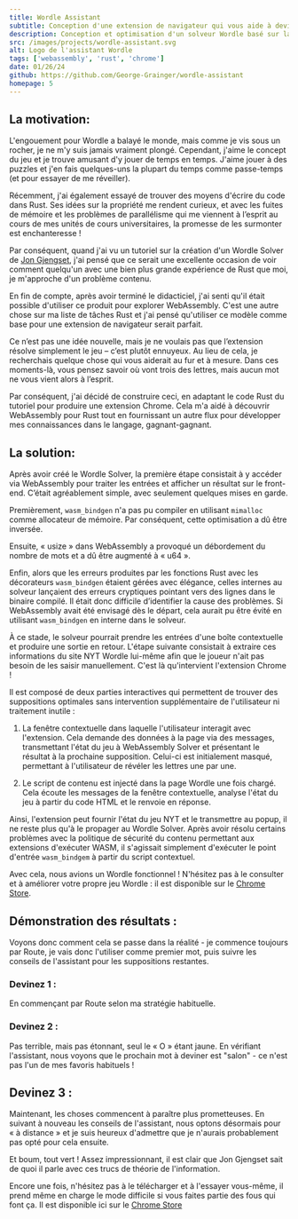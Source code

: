 ```yaml
---
title: Wordle Assistant
subtitle: Conception d'une extension de navigateur qui vous aide à deviner le meilleur mot suivant dans Wordle
description: Conception et optimisation d'un solveur Wordle basé sur la théorie de l'information en utilisant Rust. Ensuite, nous avons combiné les extensions de navigateur WebAssembly et Chrome pour permettre au solveur d'être utilisé de manière interactive pour aider dans le jeu Worlde existant.
src: /images/projects/wordle-assistant.svg
alt: Logo de l'assistant Wordle
tags: ['webassembly', 'rust', 'chrome']
date: 01/26/24
github: https://github.com/George-Grainger/wordle-assistant
homepage: 5
---
```


<script>
    import LazyImage from '$lib/components/LazyImage.svelte';
    import splash from '$lib/assets/projects/wordle/splash.png';
    import splashPlaceholder from '$lib/assets/projects/wordle/splash-placeholder.png';
    import popup from '$lib/assets/projects/wordle/popup.png';
    import popupPlaceholder from '$lib/assets/projects/wordle/popup-placeholder.png';
    import guess1 from '$lib/assets/projects/wordle/guess1.png';
    import guess1Placeholder from '$lib/assets/projects/wordle/guess1-placeholder.png';
    import guess2 from '$lib/assets/projects/wordle/guess2.png';
    import guess2Placeholder from '$lib/assets/projects/wordle/guess2-placeholder.png';
    import guess3 from '$lib/assets/projects/wordle/guess3.png';
    import guess3Placeholder from '$lib/assets/projects/wordle/guess3-placeholder.png';
</script>

<LazyImage src={splash} placeholderSrc={splashPlaceholder} alt="Image de couverture de l'Assistant Wordle" />

## La motivation:

L'engouement pour Wordle a balayé le monde, mais comme je vis sous un rocher, je ne m'y suis jamais vraiment plongé. Cependant, j'aime le concept du jeu et je trouve amusant d'y jouer de temps en temps. J'aime jouer à des puzzles et j'en fais quelques-uns la plupart du temps comme passe-temps (et pour essayer de me réveiller).

Récemment, j'ai également essayé de trouver des moyens d'écrire du code dans Rust. Ses idées sur la propriété me rendent curieux, et avec les fuites de mémoire et les problèmes de parallélisme qui me viennent à l’esprit au cours de mes unités de cours universitaires, la promesse de les surmonter est enchanteresse !

Par conséquent, quand j'ai vu un tutoriel sur la création d'un Wordle Solver de [Jon Gjengset](https://www.youtube.com/c/JonGjengset), j'ai pensé que ce serait une excellente occasion de voir comment quelqu'un avec une bien plus grande expérience de Rust que moi, je m'approche d'un problème contenu.

En fin de compte, après avoir terminé le didacticiel, j'ai senti qu'il était possible d'utiliser ce produit pour explorer WebAssembly. C'est une autre chose sur ma liste de tâches Rust et j'ai pensé qu'utiliser ce modèle comme base pour une extension de navigateur serait parfait.

Ce n’est pas une idée nouvelle, mais je ne voulais pas que l’extension résolve simplement le jeu – c’est plutôt ennuyeux. Au lieu de cela, je recherchais quelque chose qui vous aiderait au fur et à mesure. Dans ces moments-là, vous pensez savoir où vont trois des lettres, mais aucun mot ne vous vient alors à l’esprit.

Par conséquent, j'ai décidé de construire ceci, en adaptant le code Rust du tutoriel pour produire une extension Chrome. Cela m'a aidé à découvrir WebAssembly pour Rust tout en fournissant un autre flux pour développer mes connaissances dans le langage, gagnant-gagnant.

## La solution:

<LazyImage src={popup} placeholderSrc={popupPlaceholder} alt="Fenêtre contextuelle de l'Assistant Wordle" loading="lazy" />

Après avoir créé le Wordle Solver, la première étape consistait à y accéder via WebAssembly pour traiter les entrées et afficher un résultat sur le front-end. C’était agréablement simple, avec seulement quelques mises en garde.

Premièrement, `wasm_bindgen` n'a pas pu compiler en utilisant `mimalloc` comme allocateur de mémoire. Par conséquent, cette optimisation a dû être inversée.

Ensuite, « usize » dans WebAssembly a provoqué un débordement du nombre de mots et a dû être augmenté à « u64 ».

Enfin, alors que les erreurs produites par les fonctions Rust avec les décorateurs `wasm_bindgen` étaient gérées avec élégance, celles internes au solveur lançaient des erreurs cryptiques pointant vers des lignes dans le binaire compilé. Il était donc difficile d’identifier la cause des problèmes. Si WebAssembly avait été envisagé dès le départ, cela aurait pu être évité en utilisant `wasm_bindgen` en interne dans le solveur.

À ce stade, le solveur pourrait prendre les entrées d'une boîte contextuelle et produire une sortie en retour. L'étape suivante consistait à extraire ces informations du site NYT Wordle lui-même afin que le joueur n'ait pas besoin de les saisir manuellement. C'est là qu'intervient l'extension Chrome !

Il est composé de deux parties interactives qui permettent de trouver des suppositions optimales sans intervention supplémentaire de l'utilisateur ni traitement inutile :

1. La fenêtre contextuelle dans laquelle l'utilisateur interagit avec l'extension. Cela demande des données à la page via des messages, transmettant l'état du jeu à WebAssembly Solver et présentant le résultat à la prochaine supposition. Celui-ci est initialement masqué, permettant à l'utilisateur de révéler les lettres une par une.

2. Le script de contenu est injecté dans la page Wordle une fois chargé. Cela écoute les messages de la fenêtre contextuelle, analyse l'état du jeu à partir du code HTML et le renvoie en réponse.

Ainsi, l'extension peut fournir l'état du jeu NYT et le transmettre au popup, il ne reste plus qu'à le propager au Wordle Solver. Après avoir résolu certains problèmes avec la politique de sécurité du contenu permettant aux extensions d'exécuter WASM, il s'agissait simplement d'exécuter le point d'entrée `wasm_bindgem` à partir du script contextuel.

Avec cela, nous avions un Wordle fonctionnel ! N'hésitez pas à le consulter et à améliorer votre propre jeu Wordle : il est disponible sur le [Chrome Store](https://chromewebstore.google.com/detail/wordle-assistant/djofdcdjkjlpbacneapdehcaandgemoe).

## Démonstration des résultats :

Voyons donc comment cela se passe dans la réalité - je commence toujours par Route, je vais donc l'utiliser comme premier mot, puis suivre les conseils de l'assistant pour les suppositions restantes.

### Devinez 1 :

En commençant par Route selon ma stratégie habituelle.

<LazyImage src={guess1} placeholderSrc={guess1Placeholder} alt="Devinez 1: route - NNMNN" loading="lazy" />

### Devinez 2 :

Pas terrible, mais pas étonnant, seul le « O » étant jaune. En vérifiant l'assistant, nous voyons que le prochain mot à deviner est "salon" - ce n'est pas l'un de mes favoris habituels !

<LazyImage src={guess2} placeholderSrc={guess2Placeholder} alt="Devinez 2: salon - NMMCN" loading="lazy" />

## Devinez 3 :

Maintenant, les choses commencent à paraître plus prometteuses. En suivant à nouveau les conseils de l'assistant, nous optons désormais pour « à distance » et je suis heureux d'admettre que je n'aurais probablement pas opté pour cela ensuite.

<LazyImage src={guess3} placeholderSrc={guess3Placeholder} alt="Devinez 3: aloof - CCCCC" loading="lazy" />

Et boum, tout vert ! Assez impressionnant, il est clair que Jon Gjengset sait de quoi il parle avec ces trucs de théorie de l'information.

Encore une fois, n'hésitez pas à le télécharger et à l'essayer vous-même, il prend même en charge le mode difficile si vous faites partie des fous qui font ça. Il est disponible ici sur le [Chrome Store](https://chromewebstore.google.com/detail/wordle-assistant/djofdcdjkjlpbacneapdehcaandgemoe)
